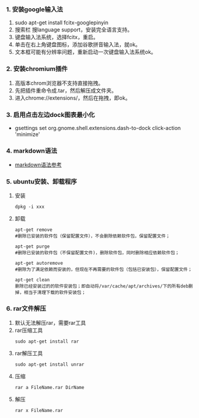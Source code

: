 ### 1. 安装google输入法

1. sudo apt-get install fcitx-googlepinyin
2. 搜索栏 搜language support，安装完全语言支持。
3. 键盘输入法系统，选择fcitx，重启。
4. 单击在右上角键盘图标，添加谷歌拼音输入法，就ok。
5. 文本框可能有分辨率问题，重新启动一次键盘输入法系统ok。

### 2. 安装chromium插件

1. 高版本chrom浏览器不支持直接拖拽。
2. 先把插件重命令成.tar，然后解压成文件夹。
3. 进入chrome://extensions/，然后在拖拽，即ok。

### 3. 启用点击左边dock图表最小化

- gsettings set org.gnome.shell.extensions.dash-to-dock click-action 'minimize'

### 4. markdown语法

- [markdown语法参考](https://shd101wyy.github.io/markdown-preview-enhanced/#/markdown-basics?id=links)

### 5. ubuntu安装、卸载程序
1. 安装
    ```
    dpkg -i xxx
    ```
2. 卸载
   ``` 
   apt-get remove   
   #删除已安装的软件包（保留配置文件），不会删除依赖软件包，保留配置文件；
   
   apt-get purge    
   #删除已安装的软件包（不保留配置文件)，删除软件包，同时删除相应依赖软件包；
   
   apt-get autoremove 
   #删除为了满足依赖而安装的，但现在不再需要的软件包（包括已安装包），保留配置文件；

   apt-get clean
   删除已经安装过的的软件安装包；即自动将/var/cache/apt/archives/下的所有deb删掉，相当于清理下载的软件安装包；
   ```
### 6. rar文件解压

1. 默认无法解压rar，需要rar工具
2. rar压缩工具
   ```
   sudo apt-get install rar
   ```
3. rar解压工具
   ```
   sudo apt-get install unrar
   ```
4. 压缩
   ```
   rar a FileName.rar DirName
   ```
5. 解压
   ```
   rar x FileName.rar
   ```

   
